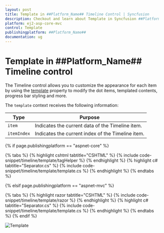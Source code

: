 ```yaml
---
layout: post
title: Template in ##Platform_Name## Timeline Control | Syncfusion
description: Checkout and learn about Template in Syncfusion ##Platform_Name## Timeline control of Syncfusion Essential JS 2 and more.
platform: ej2-asp-core-mvc
control: Template
publishingplatform: ##Platform_Name##
documentation: ug
---
```


# Template in ##Platform_Name## Timeline control

The Timeline control allows you to customize the appearance for each item by using the [template](https://help.syncfusion.com/cr/aspnetcore-js2/Syncfusion.EJ2.Layouts.Timeline.html#Syncfusion_EJ2_Layouts_Timeline_Template) property to modify the dot items, templated contents, progress bar styling and more.

The `template` context receives the following information:

| Type | Purpose |
| --- | --- |
| `item` | Indicates the current data of the Timeline item. |
| `itemIndex` | Indicates the current index of the Timeline item. |

{% if page.publishingplatform == "aspnet-core" %}

{% tabs %}
{% highlight cshtml tabtitle="CSHTML" %}
{% include code-snippet/timeline/template/tagHelper %}
{% endhighlight %}
{% highlight c# tabtitle="Separator.cs" %}
{% include code-snippet/timeline/template/template.cs %}
{% endhighlight %}
{% endtabs %}

{% elsif page.publishingplatform == "aspnet-mvc" %}

{% tabs %}
{% highlight razor tabtitle="CSHTML" %}
{% include code-snippet/timeline/template/razor %}
{% endhighlight %}
{% highlight c# tabtitle="Separator.cs" %}
{% include code-snippet/timeline/template/template.cs %}
{% endhighlight %}
{% endtabs %}
{% endif %}

![Template](images/template.png)
